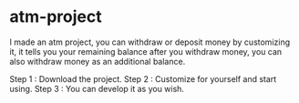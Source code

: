 # atm-project
 I made an atm project, you can withdraw or deposit money by customizing it, it tells you your remaining balance after you withdraw money, you can also withdraw money as an additional balance.

Step 1 : Download the project.
Step 2 : Customize for yourself and start using.
Step 3 : You can develop it as you wish.

